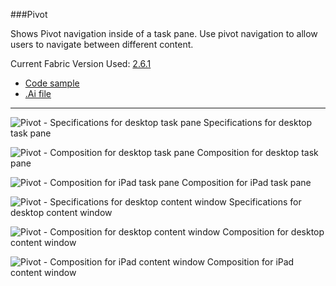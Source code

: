 ###Pivot

Shows Pivot navigation inside of a task pane. Use pivot navigation to allow users to navigate between different content. 

Current Fabric Version Used: [2.6.1](https://github.com/OfficeDev/office-ui-fabric-core/releases/tag/2.6.1)

* [Code sample](https://github.com/OfficeDev/Office-Add-in-UX-Design-Patterns-Code/tree/master/templates/navigation/pivot)
* [.Ai file](https://github.com/OfficeDev/Office-Add-in-UX-Design-Patterns/blob/master/Patterns/Source%20Files/Pivot.ai?raw=true)

***

![Pivot - Specifications for desktop task pane](https://raw.githubusercontent.com/OfficeDev/Office-Add-in-UX-Design-Patterns/master/Patterns/Assets/Pivot/Pivot_Desktop%20Task%20Pane%20Callouts.png)
Specifications for desktop task pane 


![Pivot - Composition for desktop task pane](https://raw.githubusercontent.com/OfficeDev/Office-Add-in-UX-Design-Patterns/master/Patterns/Assets/Pivot/Pivot_Desktop%20Task%20Pane.png)
Composition for desktop task pane 


![Pivot - Composition for iPad task pane](https://raw.githubusercontent.com/OfficeDev/Office-Add-in-UX-Design-Patterns/master/Patterns/Assets/Pivot/Pivot-06.png)
Composition for iPad task pane 


![Pivot - Specifications for desktop content window](https://raw.githubusercontent.com/OfficeDev/Office-Add-in-UX-Design-Patterns/master/Patterns/Assets/Pivot/Pivot_Desktop%20Content%20Window%20Callouts.png)
Specifications for desktop content window


![Pivot - Composition for desktop content window](https://raw.githubusercontent.com/OfficeDev/Office-Add-in-UX-Design-Patterns/master/Patterns/Assets/Pivot/Pivot_Desktop%20Content%20Window.png)
Composition for desktop content window


![Pivot - Composition for iPad content window](https://raw.githubusercontent.com/OfficeDev/Office-Add-in-UX-Design-Patterns/master/Patterns/Assets/Pivot/Pivot-07.png)
Composition for iPad content window

